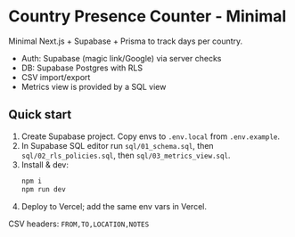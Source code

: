 # Country Presence Counter - Minimal

Minimal Next.js + Supabase + Prisma to track days per country.
- Auth: Supabase (magic link/Google) via server checks
- DB: Supabase Postgres with RLS
- CSV import/export
- Metrics view is provided by a SQL view

## Quick start
1. Create Supabase project. Copy envs to `.env.local` from `.env.example`.
2. In Supabase SQL editor run `sql/01_schema.sql`, then `sql/02_rls_policies.sql`, then `sql/03_metrics_view.sql`.
3. Install & dev:
   ```bash
   npm i
   npm run dev
   ```
4. Deploy to Vercel; add the same env vars in Vercel.

CSV headers: `FROM,TO,LOCATION,NOTES`
